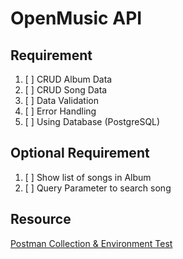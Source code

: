 # OpenMusic API

## Requirement

1. [ ] CRUD Album Data 
1. [ ] CRUD Song Data
1. [ ] Data Validation
1. [ ] Error Handling
1. [ ] Using Database (PostgreSQL)

## Optional Requirement

1. [ ] Show list of songs in Album
1. [ ] Query Parameter to search song

## Resource

[Postman Collection & Environment Test](https://github.com/dicodingacademy/a271-backend-menengah-labs/raw/099-shared-files/03-submission-content/01-open-music-api-v1/OpenMusic%20API%20V1%20Test.zip)

